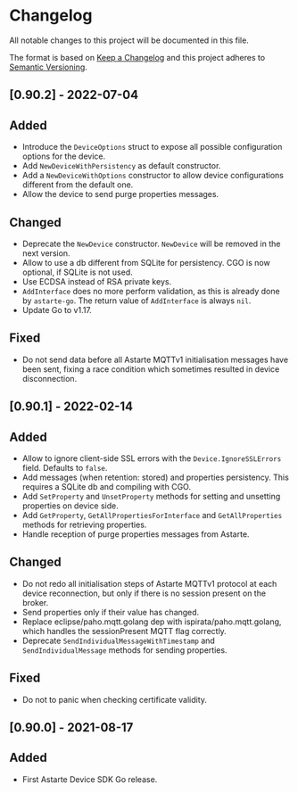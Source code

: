 # Changelog
All notable changes to this project will be documented in this file.

The format is based on [Keep a Changelog](http://keepachangelog.com/en/1.0.0/)
and this project adheres to [Semantic Versioning](http://semver.org/spec/v2.0.0.html).

## [0.90.2] - 2022-07-04
## Added
- Introduce the `DeviceOptions` struct to expose all possible configuration options for the device.
- Add `NewDeviceWithPersistency` as default constructor.
- Add a `NewDeviceWithOptions` constructor to allow device configurations different from the default one.
- Allow the device to send purge properties messages.

## Changed
- Deprecate the `NewDevice` constructor. `NewDevice` will be removed in the next version.
- Allow to use a db different from SQLite for persistency. CGO is now optional, if SQLite is not used.
- Use ECDSA instead of RSA private keys.
- `AddInterface` does no more perform validation, as this is already done by `astarte-go`.
  The return value of `AddInterface` is always `nil`.
- Update Go to v1.17.

## Fixed
- Do not send data before all Astarte MQTTv1 initialisation messages have been sent, fixing
  a race condition which sometimes resulted in device disconnection.
  
## [0.90.1] - 2022-02-14
## Added
- Allow to ignore client-side SSL errors with the `Device.IgnoreSSLErrors` field. Defaults to `false`.
- Add messages (when retention: stored) and properties persistency.
  This requires a SQLite db and compiling with CGO.
- Add `SetProperty` and `UnsetProperty` methods for setting and unsetting properties on device side.
- Add `GetProperty`, `GetAllPropertiesForInterface` and `GetAllProperties` methods for retrieving properties.
- Handle reception of purge properties messages from Astarte.

## Changed
- Do not redo all initialisation steps of Astarte MQTTv1 protocol at each device reconnection, but only
  if there is no session present on the broker.
- Send properties only if their value has changed.
- Replace eclipse/paho.mqtt.golang dep with ispirata/paho.mqtt.golang, which handles the sessionPresent
  MQTT flag correctly.
- Deprecate `SendIndividualMessageWithTimestamp` and `SendIndividualMessage` methods for sending properties.

## Fixed
- Do not to panic when checking certificate validity.

## [0.90.0] - 2021-08-17
## Added
- First Astarte Device SDK Go release.